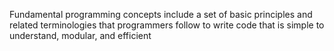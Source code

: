 Fundamental programming concepts include a set of basic principles and related terminologies that programmers follow to write code that is simple to understand, modular, and efficient
